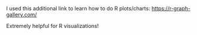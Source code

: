 I used this additional link to learn how to do R plots/charts: https://r-graph-gallery.com/

Extremely helpful for R visualizations!
